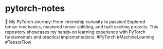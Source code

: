 # pytorch-notes
🚀 My PyTorch Journey: From internship curiosity to passion! Explored tensor mechanics, mastered tensor splitting, and built exciting projects. This repository showcases my hands-on learning experience with PyTorch fundamentals and practical implementations. #PyTorch #MachineLearning #TensorFlow
